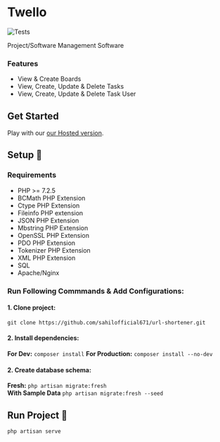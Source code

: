 # Twello

![Tests](https://github.com/sahilofficial671/twello/workflows/Build/badge.svg?style=flat-square)

Project/Software Management Software

### Features

- View & Create Boards
- View, Create, Update & Delete Tasks
- View, Create, Update & Delete Task User

## Get Started
Play with our [our Hosted version](https://url-shortener.webiggle.com/).

## Setup :memo:
### Requirements

* PHP >= 7.2.5
* BCMath PHP Extension
* Ctype PHP Extension
* Fileinfo PHP extension
* JSON PHP Extension
* Mbstring PHP Extension
* OpenSSL PHP Extension
* PDO PHP Extension
* Tokenizer PHP Extension
* XML PHP Extension
* SQL
* Apache/Nginx

### Run Following Commmands & Add Configurations:

#### 1. Clone project:
`git clone https://github.com/sahilofficial671/url-shortener.git`

#### 2. Install dependencies:
**For Dev:** `composer install`
**For Production:** `composer install --no-dev`

#### 2. Create database schema:
**Fresh:** `php artisan migrate:fresh`\
**With Sample Data** `php artisan migrate:fresh --seed`

## Run Project :rocket:
`php artisan serve`
